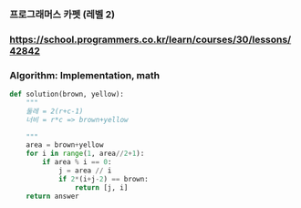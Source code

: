 ### 프로그래머스 카펫 (레벨 2)

### https://school.programmers.co.kr/learn/courses/30/lessons/42842

### Algorithm: Implementation, math

```python
def solution(brown, yellow):
    """
    둘레 = 2(r+c-1)
    너비 = r*c => brown+yellow
    
    """
    area = brown+yellow
    for i in range(1, area//2+1):
        if area % i == 0:
            j = area // i
            if 2*(i+j-2) == brown:
                return [j, i]
    return answer
```
